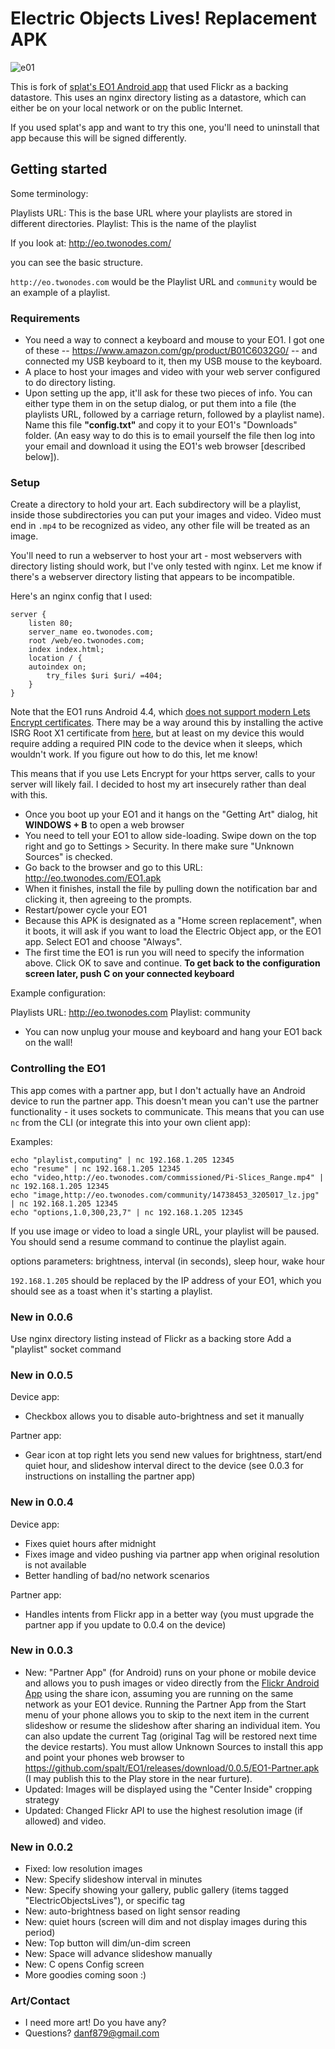 # Electric Objects Lives!  Replacement APK

![](e01.png "e01")

This is fork of [splat's EO1 Android app](https://github.com/spalt/EO1) that used Flickr as a backing datastore. This uses an nginx directory listing as a datastore, which can either be on your local network or on the public Internet.

If you used splat's app and want to try this one, you'll need to uninstall that app because this will be signed differently.

## Getting started

Some terminology:

Playlists URL: This is the base URL where your playlists are stored in different directories.
Playlist: This is the name of the playlist

If you look at:
http://eo.twonodes.com/

you can see the basic structure.

`http://eo.twonodes.com` would be the Playlist URL and `community` would be an example of a playlist.

### Requirements 

- You need a way to connect a keyboard and mouse to your EO1.  I got one of these -- https://www.amazon.com/gp/product/B01C6032G0/ -- and connected my USB keyboard to it, then my USB mouse to the keyboard.
- A place to host your images and video with your web server configured to do directory listing.
- Upon setting up the app, it'll ask for these two pieces of info.  You can either type them in on the setup dialog, or put them into a file (the playlists URL, followed by a carriage return, followed by a playlist name).  Name this file **"config.txt"** and copy it to your EO1's "Downloads" folder.  (An easy way to do this is to email yourself the file then log into your email and download it using the EO1's web browser [described below]).

### Setup

Create a directory to hold your art. Each subdirectory will be a playlist, inside those subdirectories you can put your images and video. Video must end in `.mp4` to be recognized as video, any other file will be treated as an image.

You'll need to run a webserver to host your art - most webservers with directory listing should work, but I've only tested with nginx. Let me know if there's a webserver directory listing that appears to be incompatible.

Here's an nginx config that I used:
```
server {
    listen 80;
    server_name eo.twonodes.com;
    root /web/eo.twonodes.com;
    index index.html;
    location / {
	autoindex on;
        try_files $uri $uri/ =404;
    }
}
```

Note that the EO1 runs Android 4.4, which [does not support modern Lets Encrypt certificates](https://community.letsencrypt.org/t/several-sites-unreachable-with-android-4-4-since-chain-changes/165795). There may be a way around this by installing the active ISRG Root X1 certificate from [here](https://letsencrypt.org/certificates/), but at least on my device this would require adding a required PIN code to the device when it sleeps, which wouldn't work. If you figure out how to do this, let me know!

This means that if you use Lets Encrypt for your https server, calls to your server will likely fail. I decided to host my art insecurely rather than deal with this.

- Once you boot up your EO1 and it hangs on the "Getting Art" dialog, hit **WINDOWS + B** to open a web browser
- You need to tell your EO1 to allow side-loading.  Swipe down on the top right and go to Settings > Security.  In there make sure "Unknown Sources" is checked.
- Go back to the browser and go to this URL: http://eo.twonodes.com/EO1.apk
- When it finishes, install the file by pulling down the notification bar and clicking it, then agreeing to the prompts.
- Restart/power cycle your EO1
- Because this APK is designated as a "Home screen replacement", when it boots, it will ask if you want to load the Electric Object app, or the EO1 app.  Select EO1 and choose "Always".
- The first time the EO1 is run you will need to specify the information above.  Click OK to save and continue.  **To get back to the configuration screen later, push C on your connected keyboard** 

Example configuration:

Playlists URL: http://eo.twonodes.com
Playlist: community

- You can now unplug your mouse and keyboard and hang your EO1 back on the wall!

### Controlling the EO1

This app comes with a partner app, but I don't actually have an Android device to run the partner app. This doesn't mean you can't use the partner functionality - it uses sockets to communicate. This means that you can use `nc` from the CLI (or integrate this into your own client app):

Examples:
```
echo "playlist,computing" | nc 192.168.1.205 12345
echo "resume" | nc 192.168.1.205 12345
echo "video,http://eo.twonodes.com/commissioned/Pi-Slices_Range.mp4" | nc 192.168.1.205 12345
echo "image,http://eo.twonodes.com/community/14738453_3205017_lz.jpg" | nc 192.168.1.205 12345
echo "options,1.0,300,23,7" | nc 192.168.1.205 12345
```

If you use image or video to load a single URL, your playlist will be paused. You should send a resume command to continue the playlist again.

options parameters: brightness, interval (in seconds), sleep hour, wake hour

`192.168.1.205` should be replaced by the IP address of your EO1, which you should see as a toast when it's starting a playlist.

### New in 0.0.6

Use nginx directory listing instead of Flickr as a backing store
Add a "playlist" socket command

### New in 0.0.5

Device app:
- Checkbox allows you to disable auto-brightness and set it manually

Partner app:
- Gear icon at top right lets you send new values for brightness, start/end quiet hour, and slideshow interval direct to the device (see 0.0.3 for instructions on installing the partner app)

### New in 0.0.4

Device app:
- Fixes quiet hours after midnight
- Fixes image and video pushing via partner app when original resolution is not available
- Better handling of bad/no network scenarios

Partner app:
- Handles intents from Flickr app in a better way (you must upgrade the partner app if you update to 0.0.4 on the device)

### New in 0.0.3

- New: "Partner App" (for Android) runs on your phone or mobile device and allows you to push images or video directly from the <A href="https://play.google.com/store/apps/details?id=com.flickr.android&hl=en_US&gl=US">Flickr Android App</a> using the share icon, assuming you are running on the same network as your EO1 device.  Running the Partner App from the Start menu of your phone allows you to skip to the next item in the current slideshow or resume the slideshow after sharing an individual item.  You can also update the current Tag (original Tag will be restored next time the device restarts).  You must allow Unknown Sources to install this app and point your phones web browser to https://github.com/spalt/EO1/releases/download/0.0.5/EO1-Partner.apk (I may publish this to the Play store in the near furture).
- Updated: Images will be displayed using the "Center Inside" cropping strategy
- Updated: Changed Flickr API to use the highest resolution image (if allowed) and video.

### New in 0.0.2

- Fixed: low resolution images
- New: Specify slideshow interval in minutes
- New: Specify showing your gallery, public gallery (items tagged "ElectricObjectsLives"), or specific tag
- New: auto-brightness based on light sensor reading
- New: quiet hours (screen will dim and not display images during this period)
- New: Top button will dim/un-dim screen
- New: Space will advance slideshow manually
- New: C opens Config screen
- More goodies coming soon :)

### Art/Contact

- I need more art!  Do you have any?  
- Questions?  danf879@gmail.com
